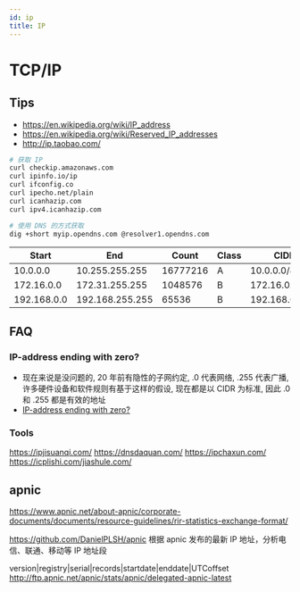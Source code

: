 ```yaml
---
id: ip
title: IP
---
```


# TCP/IP

## Tips

- https://en.wikipedia.org/wiki/IP_address
- https://en.wikipedia.org/wiki/Reserved_IP_addresses
- http://ip.taobao.com/

```bash
# 获取 IP
curl checkip.amazonaws.com
curl ipinfo.io/ip
curl ifconfig.co
curl ipecho.net/plain
curl icanhazip.com
curl ipv4.icanhazip.com

# 使用 DNS 的方式获取
dig +short myip.opendns.com @resolver1.opendns.com
```

| Start       | End             | Count    | Class | CIDR           |
| ----------- | --------------- | -------- | ----- | -------------- |
| 10.0.0.0    | 10.255.255.255  | 16777216 | A     | 10.0.0.0/8     |
| 172.16.0.0  | 172.31.255.255  | 1048576  | B     | 172.16.0.0/12  |
| 192.168.0.0 | 192.168.255.255 | 65536    | B     | 192.168.0.0/16 |


## FAQ

### IP-address ending with zero?

- 现在来说是没问题的, 20 年前有隐性的子网约定, .0 代表网络, .255 代表广播, 许多硬件设备和软件规则有基于这样的假设, 现在都是以 CIDR 为标准, 因此 .0 和 .255 都是有效的地址
- [IP-address ending with zero?](https://stackoverflow.com/questions/14915188)

### Tools

https://ipjisuanqi.com/
https://dnsdaquan.com/
https://ipchaxun.com/
https://icplishi.com/jiashule.com/

## apnic

https://www.apnic.net/about-apnic/corporate-documents/documents/resource-guidelines/rir-statistics-exchange-format/

https://github.com/DanielPLSH/apnic
根据 apnic 发布的最新 IP 地址，分析电信、联通、移动等 IP 地址段

version|registry|serial|records|startdate|enddate|UTCoffset
http://ftp.apnic.net/apnic/stats/apnic/delegated-apnic-latest
